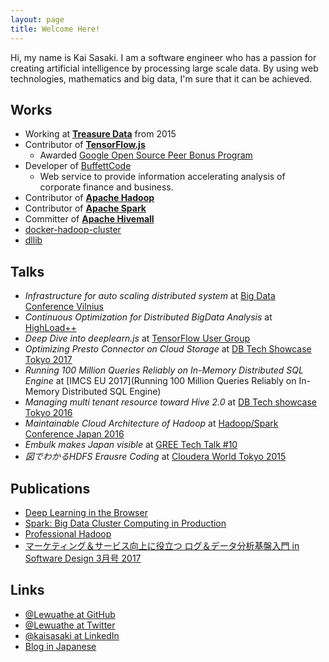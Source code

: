 ```yaml
---
layout: page
title: Welcome Here!
---
```

Hi, my name is Kai Sasaki. I am a software engineer who has a passion for creating
artificial intelligence by processing large scale data. By using web technologies, mathematics and big data,
I'm sure that it can be achieved.

## Works

* Working at **[Treasure Data](http://www.treasuredata.com/)** from 2015
* Contributor of **[TensorFlow.js](https://js.tensorflow.org/)**
  - Awarded [Google Open Source Peer Bonus Program](https://opensource.googleblog.com/2018/08/congratulations-to-open-source-peer-bonus-winners.html)
* Developer of [BuffettCode](https://www.buffett-code.com/)
  - Web service to provide information accelerating analysis of corporate finance and business.
* Contributor of **[Apache Hadoop](https://github.com/apache/hadoop)**
* Contributor of **[Apache Spark](https://github.com/apache/spark)**
* Committer of **[Apache Hivemall](https://github.com/apache/incubator-hivemall)**
* [docker-hadoop-cluster](https://github.com/Lewuathe/docker-hadoop-cluster)
* [dllib](https://github.com/Lewuathe/dllib)

## Talks

* *Infrastructure for auto scaling distributed system* at [Big Data Conference Vilnius](https://www.slideshare.net/lewuathe/infrastructure-for-auto-scaling-distributed-system)
* *Continuous Optimization for Distributed BigData Analysis* at [HighLoad++](https://www.slideshare.net/lewuathe/continuous-optimization-for-distributed-bigdata-analysis)
* *Deep Dive into deeplearn.js* at [TensorFlow User Group](https://www.slideshare.net/lewuathe/deep-dive-into-deeplearnjs)
* *Optimizing Presto Connector on Cloud Storage* at [DB Tech Showcase Tokyo 2017](https://www.slideshare.net/lewuathe/optimizing-presto-connector-on-cloud-storage)
* *Running 100 Million Queries Reliably on In-Memory Distributed SQL Engine* at [IMCS EU 2017](Running 100 Million Queries Reliably on In-Memory Distributed SQL Engine)
* *Managing multi tenant resource toward Hive 2.0* at [DB Tech showcase Tokyo 2016](https://www.slideshare.net/lewuathe/managing-multi-tenant-resource-toward-hive-20)
* *Maintainable Cloud Architecture of Hadoop* at [Hadoop/Spark Conference Japan 2016](http://hadoop.apache.jp/hcj2016-program/)
* *Embulk makes Japan visible* at [GREE Tech Talk #10](http://labs.gree.jp/blog/2016/03/15924/)
* *図でわかるHDFS Erausre Coding* at [Cloudera World Tokyo 2015](https://www.slideshare.net/lewuathe/hdfs-erasure-coding)

## Publications

* [Deep Learning in the Browser](https://bleedingedgepress.com/product/deep-learning-in-the-browser/)
* [Spark: Big Data Cluster Computing in Production](http://as.wiley.com/WileyCDA/WileyTitle/productCd-1119254019.html)
* [Professional Hadoop](http://as.wiley.com/WileyCDA/WileyTitle/productCd-111926717X.html)
* [マーケティング＆サービス向上に役立つ ログ＆データ分析基盤入門 in Software Design 3月号 2017](http://gihyo.jp/magazine/SD/archive/2017/201703)

## Links

* [@Lewuathe at GitHub](https://github.com/Lewuathe)
* [@Lewuathe at Twitter](https://twitter.com/Lewuathe)
* [@kaisasaki at LinkedIn](https://www.linkedin.com/in/kaisasaki/)
* [Blog in Japanese](https://note.mu/lewuathe)

